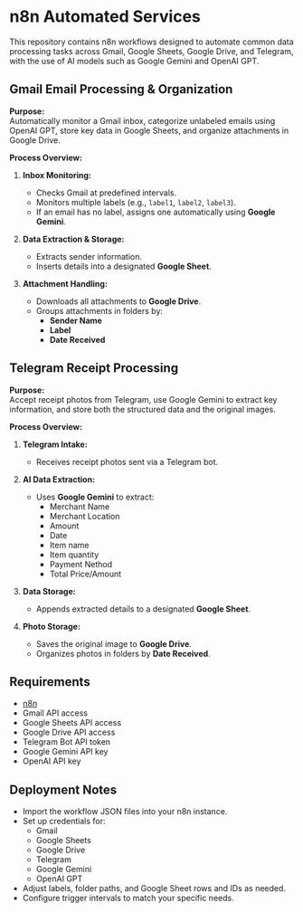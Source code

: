 # n8n Automated Services

This repository contains n8n workflows designed to automate common data processing tasks across Gmail, Google Sheets, Google Drive, and Telegram, with the use of AI models such as Google Gemini and OpenAI GPT.

## Gmail Email Processing & Organization

**Purpose:**  
Automatically monitor a Gmail inbox, categorize unlabeled emails using OpenAI GPT, store key data in Google Sheets, and organize attachments in Google Drive.

**Process Overview:**
1. **Inbox Monitoring:**  
   - Checks Gmail at predefined intervals.
   - Monitors multiple labels (e.g., `label1`, `label2`, `label3`).
   - If an email has no label, assigns one automatically using **Google Gemini**.

2. **Data Extraction & Storage:**  
   - Extracts sender information.
   - Inserts details into a designated **Google Sheet**.

3. **Attachment Handling:**  
   - Downloads all attachments to **Google Drive**.
   - Groups attachments in folders by:
     - **Sender Name**
     - **Label**
     - **Date Received**

## Telegram Receipt Processing

**Purpose:**  
Accept receipt photos from Telegram, use Google Gemini to extract key information, and store both the structured data and the original images.

**Process Overview:**
1. **Telegram Intake:**  
   - Receives receipt photos sent via a Telegram bot.

2. **AI Data Extraction:**  
   - Uses **Google Gemini** to extract:
     - Merchant Name
     - Merchant Location
     - Amount
     - Date
     - Item name
     - Item quantity
     - Payment Nethod
     - Total Price/Amount

3. **Data Storage:**  
   - Appends extracted details to a designated **Google Sheet**.

4. **Photo Storage:**  
   - Saves the original image to **Google Drive**.
   - Organizes photos in folders by **Date Received**.

## Requirements

- [n8n](https://n8n.io/)
- Gmail API access
- Google Sheets API access
- Google Drive API access
- Telegram Bot API token
- Google Gemini API key
- OpenAI API key

## Deployment Notes

- Import the workflow JSON files into your n8n instance.
- Set up credentials for:
  - Gmail
  - Google Sheets
  - Google Drive
  - Telegram
  - Google Gemini
  - OpenAI GPT
- Adjust labels, folder paths, and Google Sheet rows and IDs as needed.
- Configure trigger intervals to match your specific needs.
